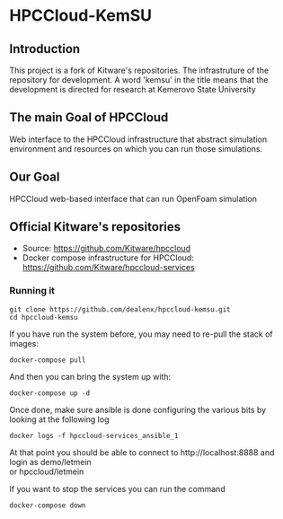 # HPCCloud-KemSU

## Introduction

This project is a fork of Kitware's repositories. The infrastruture of the repository for development. A word 'kemsu' in the title means that the development is directed for research at Kemerovo State University

## The main Goal of HPCCloud

Web interface to the HPCCloud infrastructure that abstract simulation environment and resources on which you can run those simulations.

## Our Goal

HPCCloud web-based interface that can run OpenFoam simulation

## Official Kitware's repositories

- Source: https://github.com/Kitware/hpccloud
- Docker compose infrastructure for HPCCloud: https://github.com/Kitware/hpccloud-services

### Running it

```
git clone https://github.com/dealenx/hpccloud-kemsu.git
cd hpccloud-kemsu
```

If you have run the system before, you may need to re-pull the stack of images:

```
docker-compose pull
```

And then you can bring the system up with:

```
docker-compose up -d
```

Once done, make sure ansible is done configuring the various bits by looking at the following log

```
docker logs -f hpccloud-services_ansible_1
```

At that point you should be able to connect to http://localhost:8888 and login as demo/letmein <br/>
or hpccloud/letmein

If you want to stop the services you can run the command

```
docker-compose down
```
